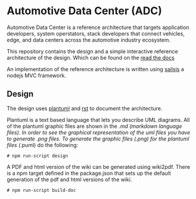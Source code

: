 # Automotive Data Center (ADC)
Automotive Data Center is a reference architecture that targets application
developers, system operstators, stack developers that connect vehicles, edge,
and data centers across the automotive industry ecosystem.

This repository contains the design and a simple interactive reference architecture of the design.
Which can be found on the [read the docs](http://adc.readthedocs.io)

An implementation of the reference architecture is written using [sailsjs](http://sailsjs.org/) a nodejs MVC framework.


## Design

The design uses [plantuml](http://plantuml.com/) and [rst](http://www.sphinx-doc.org/en/master/usage/restructuredtext/basics.html)
to document the architecture.

Plantuml is a text based language that lets you describe UML diagrams. 
All of the plantuml graphic files are shown in the *.md (markdown language files). 
In order to see the graphical representation of the uml files you have to generate *.png files.
To generate the graphic files (*.png) for the plantuml files (*.puml) do the following:
```
# npm run-script design
```

A PDF and html version of the wiki can be generated using wiki2pdf. There is a npm target defined
in the package.json that sets up the default generation of the pdf and html versions of the wiki.
```
# npm run-script build-doc
```

